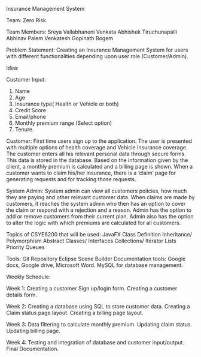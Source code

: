 Insurance Management System

Team: Zero Risk 

Team Members:
Sreya Vallabhaneni
Venkata Abhishek Tiruchunapalli
Abhinav Palem
Venkatesh Gopinath Bogem

Problem Statement:
Creating an Insurance Management System for users with different functionalities depending upon user role (Customer/Admin). 


Idea:

Customer Input:
1. Name
2. Age
3. Insurance type( Health or Vehicle or both)
4. Credit Score
5. Email/phone
6. Monthly premium range (Select option)
7. Tenure.


Customer:
First time users sign up to the application. The user is presented with multiple options of health coverage and Vehicle Insurance coverage.
The customer enters all his relevant personal data through secure forms. This data is stored in the database.
Based on the information given by the client, a monthly premium is calculated and a billing page is shown.
When a customer wants to claim his/her insurance, there is a ‘claim’ page for generating requests and for tracking those requests.

System Admin:
System admin can view all customers policies, how much they are paying and other relevant customer data.
When claims are made by customers, it reaches the system admin who then has an option to cover the claim or respond with a rejection and a reason.
Admin has the option to add or remove customers from their current plan.
Admin also has the option to alter the logic with which premiums are calculated for all customers.




Topics of CSYE6200 that will be used:
JavaFX 
Class Definition 
Inheritance/ Polymorphism 
Abstract Classes/ Interfaces
Collections/ Iterator
Lists 
Priority Queues 


Tools:
Git Repository 
Eclipse 
Scene Builder 
Documentation tools: Google docs, Google drive, Microsoft Word.
MySQL for database management.


Weekly Schedule:

Week 1:
Creating a customer Sign up/login form.
Creating a customer details form.

Week 2:
Creating a database using SQL to store customer data.
Creating a Claim status page layout.
Creating a billing page layout.

Week 3:
Data filtering to calculate monthly premium.
Updating claim status.
Updating billing page.

Week 4:
Testing and integration of database and customer input/output.
Final Documentation.






